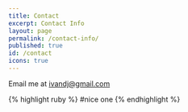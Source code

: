 ```yaml
---
title: Contact
excerpt: Contact Info
layout: page
permalink: /contact-info/
published: true
id: /contact
icons: true
---
```


Email me at [ivandj@gmail.com](mailto:ivandj@gmail.com)

{% highlight ruby %}
#nice one
{% endhighlight %}

